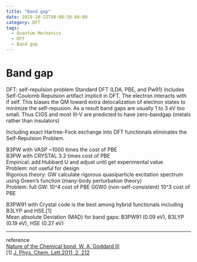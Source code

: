 ```yaml
---
title: "Band gap"
date: 2019-10-22T08:08:50-04:00
category: DFT
tags:
  - Quantum Mechanics
  - DFT
  - Band gap
---
```


# Band gap

DFT: self-repulsion problem
Standard DFT (LDA, PBE, and Pw91) includes Self-Coulomb Repulsion artifact implicit in DFT.
The electron interacts with if self. This biases the QM toward extra delocalization of electron states to minimize the self-repusion.
As a result band gaps are usually 1 to 3 eV too small.
Thus CIGS and most III-V are predicted to have zero-bandgap (metals rather than insulators)

Including exact Hartree-Fock exchange into DFT functionals eliminates the Self-Repulsion Problem.  

B3PW with VASP ~1000 times the cost of PBE  
B3PW with CRYSTAL 3.2 times cost of PBE  
Empirical: add Hubbard U and adjust until get experimental value  
Problem: not useful for design  
Rigorous theory: GW calculate rigorous quasiparticle excitation spectrum using Green’s function (many-body perturbation theory)  
Problem: full GW: 10^4 cost of PBE G0W0 (non-self-consistent) 10^3 cost of PBE  

B3PW91 with Crystal code is the best among hybrid functionals including B3LYP and HSE.[1]  
Mean absolute Deviation (MAD) for band gaps: B3PW91 (0.09 eV), B3LYP (0.19 eV), HSE (0.27 eV)

---
reference  
[Nature of the Chemical bond, W. A. Goddard III](http://www.wag.caltech.edu/home/ch120/Lectures/Ch125a_FA2015/Ch125-120-L23-bands-gaps-Nov25-11am-2015.pdf)  
[1] [J. Phys. Chem. Lett.2011, 2, 212](https://pubs.acs.org/doi/10.1021/jz101565j)
